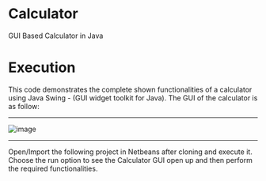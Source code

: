 # Calculator
GUI Based Calculator in Java

# Execution 
This code demonstrates the complete shown functionalities of a calculator using Java Swing - (GUI widget toolkit for Java). The GUI of the calculator is as follow:
___
![image](https://user-images.githubusercontent.com/68595241/121748415-53315280-cb22-11eb-9f16-a14f5b706758.png)
___
Open/Import the following project in Netbeans after cloning and execute it. Choose the run option to see the Calculator GUI open up and then perform the required functionalities.
